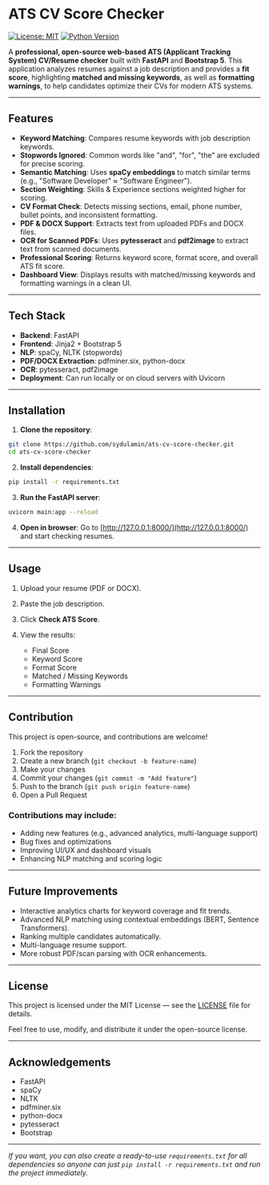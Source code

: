 # ATS CV Score Checker

[![License: MIT](https://img.shields.io/badge/License-MIT-yellow.svg)](https://opensource.org/licenses/MIT)
[![Python Version](https://img.shields.io/badge/python-3.10+-blue)](https://www.python.org/)

A **professional, open-source web-based ATS (Applicant Tracking System) CV/Resume checker** built with **FastAPI** and **Bootstrap 5**. This application analyzes resumes against a job description and provides a **fit score**, highlighting **matched and missing keywords**, as well as **formatting warnings**, to help candidates optimize their CVs for modern ATS systems.

---

## Features

* **Keyword Matching**: Compares resume keywords with job description keywords.
* **Stopwords Ignored**: Common words like "and", "for", "the" are excluded for precise scoring.
* **Semantic Matching**: Uses **spaCy embeddings** to match similar terms (e.g., "Software Developer" ≈ "Software Engineer").
* **Section Weighting**: Skills & Experience sections weighted higher for scoring.
* **CV Format Check**: Detects missing sections, email, phone number, bullet points, and inconsistent formatting.
* **PDF & DOCX Support**: Extracts text from uploaded PDFs and DOCX files.
* **OCR for Scanned PDFs**: Uses **pytesseract** and **pdf2image** to extract text from scanned documents.
* **Professional Scoring**: Returns keyword score, format score, and overall ATS fit score.
* **Dashboard View**: Displays results with matched/missing keywords and formatting warnings in a clean UI.

---

## Tech Stack

* **Backend**: FastAPI
* **Frontend**: Jinja2 + Bootstrap 5
* **NLP**: spaCy, NLTK (stopwords)
* **PDF/DOCX Extraction**: pdfminer.six, python-docx
* **OCR**: pytesseract, pdf2image
* **Deployment**: Can run locally or on cloud servers with Uvicorn

---

## Installation

1. **Clone the repository**:

```bash
git clone https://github.com/sydulamin/ats-cv-score-checker.git
cd ats-cv-score-checker
```

2. **Install dependencies**:

```bash
pip install -r requirements.txt
```

3. **Run the FastAPI server**:

```bash
uvicorn main:app --reload
```

4. **Open in browser**:
   Go to [http://127.0.0.1:8000/](http://127.0.0.1:8000/) and start checking resumes.

---

## Usage

1. Upload your resume (PDF or DOCX).
2. Paste the job description.
3. Click **Check ATS Score**.
4. View the results:

   * Final Score
   * Keyword Score
   * Format Score
   * Matched / Missing Keywords
   * Formatting Warnings

---

## Contribution

This project is open-source, and contributions are welcome!

1. Fork the repository
2. Create a new branch (`git checkout -b feature-name`)
3. Make your changes
4. Commit your changes (`git commit -m "Add feature"`)
5. Push to the branch (`git push origin feature-name`)
6. Open a Pull Request

### Contributions may include:

* Adding new features (e.g., advanced analytics, multi-language support)
* Bug fixes and optimizations
* Improving UI/UX and dashboard visuals
* Enhancing NLP matching and scoring logic

---

## Future Improvements

* Interactive analytics charts for keyword coverage and fit trends.
* Advanced NLP matching using contextual embeddings (BERT, Sentence Transformers).
* Ranking multiple candidates automatically.
* Multi-language resume support.
* More robust PDF/scan parsing with OCR enhancements.

---

## License

This project is licensed under the MIT License — see the [LICENSE](LICENSE) file for details.

Feel free to use, modify, and distribute it under the open-source license.

---

## Acknowledgements

* FastAPI
* spaCy
* NLTK
* pdfminer.six
* python-docx
* pytesseract
* Bootstrap

---

*If you want, you can also create a ready-to-use `requirements.txt` for all dependencies so anyone can just `pip install -r requirements.txt` and run the project immediately.*
